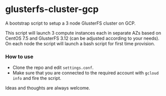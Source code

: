 # glusterfs-cluster-gcp
A bootstrap script to setup a 3 node GlusterFS cluster on GCP.

This script will launch 3 compute instances each in separate AZs based on CentOS 7.5 and GlusterFS 3.12 (can be adjusted according to your needs).
On each node the script will launch a bash script for first time provision.

### How to use
* Clone the repo and edit `settings.conf`.
* Make sure that you are connected to the required account with `gcloud info` and fire the script.


Ideas and thoughts are always welcome.
